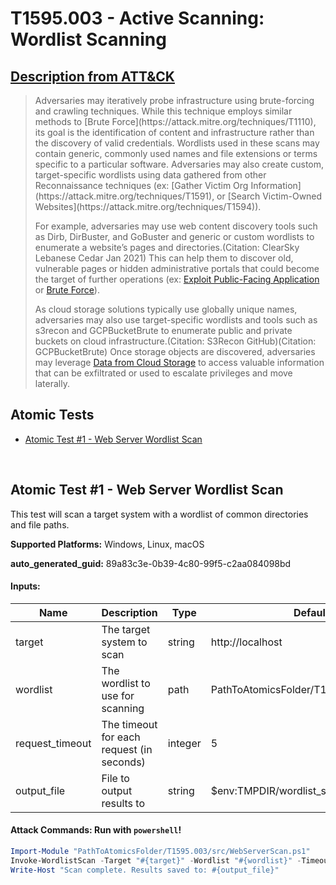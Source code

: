 # T1595.003 - Active Scanning: Wordlist Scanning
## [Description from ATT&CK](https://attack.mitre.org/techniques/T1595/003)
<blockquote>Adversaries may iteratively probe infrastructure using brute-forcing and crawling techniques. While this technique employs similar methods to [Brute Force](https://attack.mitre.org/techniques/T1110), its goal is the identification of content and infrastructure rather than the discovery of valid credentials. Wordlists used in these scans may contain generic, commonly used names and file extensions or terms specific to a particular software. Adversaries may also create custom, target-specific wordlists using data gathered from other Reconnaissance techniques (ex: [Gather Victim Org Information](https://attack.mitre.org/techniques/T1591), or [Search Victim-Owned Websites](https://attack.mitre.org/techniques/T1594)).

For example, adversaries may use web content discovery tools such as Dirb, DirBuster, and GoBuster and generic or custom wordlists to enumerate a website’s pages and directories.(Citation: ClearSky Lebanese Cedar Jan 2021) This can help them to discover old, vulnerable pages or hidden administrative portals that could become the target of further operations (ex: [Exploit Public-Facing Application](https://attack.mitre.org/techniques/T1190) or [Brute Force](https://attack.mitre.org/techniques/T1110)).  

As cloud storage solutions typically use globally unique names, adversaries may also use target-specific wordlists and tools such as s3recon and GCPBucketBrute to enumerate public and private buckets on cloud infrastructure.(Citation: S3Recon GitHub)(Citation: GCPBucketBrute) Once storage objects are discovered, adversaries may leverage [Data from Cloud Storage](https://attack.mitre.org/techniques/T1530) to access valuable information that can be exfiltrated or used to escalate privileges and move laterally. </blockquote>

## Atomic Tests

- [Atomic Test #1 - Web Server Wordlist Scan](#atomic-test-1---web-server-wordlist-scan)


<br/>

## Atomic Test #1 - Web Server Wordlist Scan
This test will scan a target system with a wordlist of common directories and file paths.

**Supported Platforms:** Windows, Linux, macOS


**auto_generated_guid:** 89a83c3e-0b39-4c80-99f5-c2aa084098bd





#### Inputs:
| Name | Description | Type | Default Value |
|------|-------------|------|---------------|
| target | The target system to scan | string | http://localhost|
| wordlist | The wordlist to use for scanning | path | PathToAtomicsFolder/T1595.003/src/wordlist.txt|
| request_timeout | The timeout for each request (in seconds) | integer | 5|
| output_file | File to output results to | string | $env:TMPDIR/wordlist_scan.txt|


#### Attack Commands: Run with `powershell`! 


```powershell
Import-Module "PathToAtomicsFolder/T1595.003/src/WebServerScan.ps1"
Invoke-WordlistScan -Target "#{target}" -Wordlist "#{wordlist}" -Timeout "#{request_timeout}" -OutputFile "#{output_file}"
Write-Host "Scan complete. Results saved to: #{output_file}"
```






<br/>
